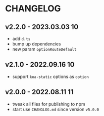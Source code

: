# CHANGELOG

## v2.2.0 - 2023.03.03 10
* add `d.ts`
* bump up dependencies
* new param `optionRouteDefault`


## v2.1.0 - 2022.09.16 10
* support `koa-static` options as `option`


## v2.0.0 - 2022.08.11 11
* tweak all files for publishing to npm
* start use `CHANGLOG.md` since version `v5.0.0`
